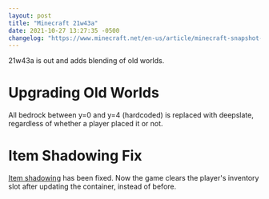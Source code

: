 ```yaml
---
layout: post
title: "Minecraft 21w43a"
date: 2021-10-27 13:27:35 -0500
changelog: "https://www.minecraft.net/en-us/article/minecraft-snapshot-21w43a"
---
```


21w43a is out and adds blending of old worlds.

# Upgrading Old Worlds

All bedrock between y=0 and y=4 (hardcoded) is replaced with deepslate, regardless of whether a player placed it or not.

# Item Shadowing Fix

[Item shadowing](https://www.youtube.com/watch?v=i8_FPyn20ns) has been fixed. Now the game clears the player's inventory slot after updating the container, instead of before.

